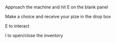 Approach the machine and hit E on the blank panel

Make a choice and receive your pize in the drop box

E to interact

I to open/close the inventory
